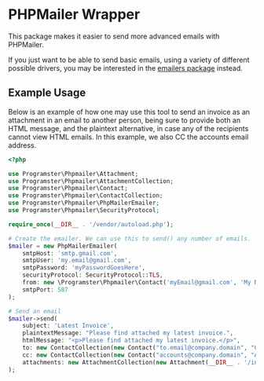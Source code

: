 PHPMailer Wrapper
=================
This package makes it easier to send more advanced emails with PHPMailer.

If you just want to be able to send basic emails, using a variety of different
possible drivers, you may be interested in the
[emailers package](https://github.com/programster/package-emailers) instead.


## Example Usage

Below is an example of how one may use this tool to send an invoice as an attachment in an email to 
another person, being sure to provide both an HTML message, and the plaintext alternative, in case 
any of the recipients cannot view HTML emails. In this example, we also CC the accounts email 
address.

```php
<?php

use Programster\Phpmailer\Attachment;
use Programster\Phpmailer\AttachmentCollection;
use Programster\Phpmailer\Contact;
use Programster\Phpmailer\ContactCollection;
use Programster\Phpmailer\PhpMailerEmailer;
use Programster\Phpmailer\SecurityProtocol;

require_once(__DIR__ . '/vendor/autoload.php');

# Create the emailer. We can use this to send() any number of emails.
$mailer = new PhpMailerEmailer(
    smtpHost: 'smtp.gmail.com', 
    smtpUser: 'my.email@gmail.com', 
    smtpPassword: 'myPasswordGoesHere', 
    securityProtocol: SecurityProtocol::TLS,
    from: new \Programster\Phpmailer\Contact('myEmail@gmail.com', 'My Name'),
    smtpPort: 587
);

# Send an email
$mailer->send(
    subject: 'Latest Invoice',
    plaintextMessage: "Please find attached my latest invoice.",
    htmlMessage: "<p>Please find attached my latest invoice.</p>",
    to: new ContactCollection(new Contact("to.email@company.domain", "Client Name")),
    cc: new ContactCollection(new Contact("accounts@company.domain", "Accounts")),
    attachments: new AttachmentCollection(new Attachment(__DIR__ . '/invoice.pdf', "my-invoice.pdf"));
);
```